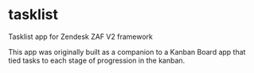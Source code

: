 # tasklist
Tasklist app for Zendesk ZAF V2 framework

This app was originally built as a companion to a Kanban Board app that tied tasks to each stage of progression in the kanban. 
